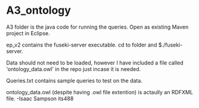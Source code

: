# A3_ontology
A3 folder is the java code for running the queries. Open as existing Maven project in Eclipse.

ep_v2 contains the fuseki-server executable. cd to folder and $./fuseki-server.

Data should not need to be loaded, however I have included a file called 'ontology_data.owl' in the repo just incase it is needed.

Queries.txt contains sample queries to test on the data.

ontology_data.owl (despite having .owl file extention) is actaully an RDFXML file.
-Isaac Sampson its488
